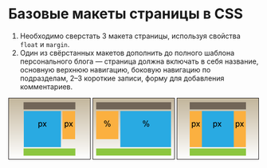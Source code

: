 # Базовые макеты страницы в CSS

1. Необходимо сверстать 3 макета страницы, используя свойства `float` и `margin`.
2. Один из свёрстанных макетов дополнить до полного шаблона персонального блога — страница должна включать в себя название, основную верхнюю навигацию, боковую навигацию по подразделам, 2–3 короткие записи, форму для добавления комментариев.

![4](./layout_04.png) ![6](./layout_06.png) ![7](./layout_07.png)
